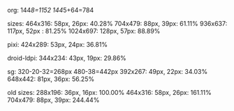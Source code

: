 org:
144*8=1152
144*5+64=784

sizes:
464x316: 58px, 26px: 40.28%
704x479: 88px, 39px: 61.11%
936x637: 117px, 52px : 81.25%
1024x697: 128px, 57px: 88.89%

pixi:
424x289: 53px, 24px: 36.81%

droid-ldpi:
344x234: 43px, 19px: 29.86%

sg:
320-20-32=268px
480-38=442px
392x267: 49px, 22px: 34.03%
648x442: 81px, 36px: 56.25%

old sizes:
288x196: 36px, 16px: 100.00%
464x316: 58px, 26px: 161.11%
704x479: 88px, 39px: 244.44%


